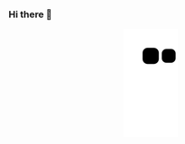 ### Hi there 👋

<!--
**aksamitsah/aksamitsah** is a ✨ _special_ ✨ repository because its `README.md` (this file) appears on your GitHub profile.

Here are some ideas to get you started:

- 🔭 I’m currently working on ...
- 🌱 I’m currently learning ...
- 👯 I’m looking to collaborate on ...
- 🤔 I’m looking for help with ...
- 💬 Ask me about ...
- 📫 How to reach me: ...
- 😄 Pronouns: ...
- ⚡ Fun fact: ...
-->


<div align="center">
  <a href="https://github.com/TrustedFloppa">

  
  ![Snake animation](https://github.com/rafaballerini/rafaballerini/blob/output/github-contribution-grid-snake.svg)
  
</div>
